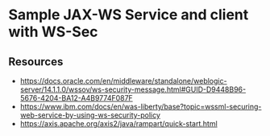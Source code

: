 # Sample JAX-WS Service and client with WS-Sec

## Resources

- https://docs.oracle.com/en/middleware/standalone/weblogic-server/14.1.1.0/wssov/ws-security-message.html#GUID-D9448B96-5676-4204-BA12-A4B9774F087F
- https://www.ibm.com/docs/en/was-liberty/base?topic=wssml-securing-web-service-by-using-ws-security-policy
- https://axis.apache.org/axis2/java/rampart/quick-start.html
